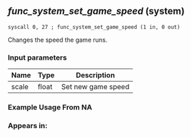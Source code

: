 ## *func_system_set_game_speed* (system)

`syscall 0, 27 ; func_system_set_game_speed (1 in, 0 out)`

Changes the speed the game runs.

### Input parameters
| Name | Type | Description
|------|------|------------
| scale   | float   | Set new game speed


### Example Usage From NA



### Appears in:



